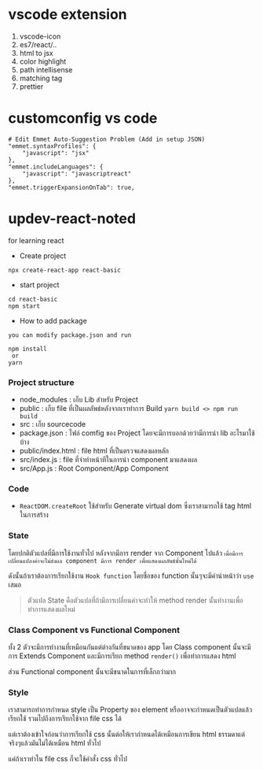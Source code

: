 # vscode extension

1. vscode-icon
2. es7/react/..
3. html to jsx
4. color highlight
5. path intellisense
6. matching tag
7. prettier

# customconfig vs code

```
# Edit Emmet Auto-Suggestion Problem (Add in setup JSON)
"emmet.syntaxProfiles": {
    "javascript": "jsx"
},
"emmet.includeLanguages": {
    "javascript": "javascriptreact"
},
"emmet.triggerExpansionOnTab": true,

```

# updev-react-noted

for learning react

- Create project

```
npx create-react-app react-basic
```

- start project

```
cd react-basic
npm start
```

- How to add package

```
you can modify package.json and run

npm install
 or
yarn

```

### Project structure

- node_modules : เก็บ Lib สำหรับ Project
- public : เก็บ file ที่เป็นผลลัพธ์หลังจากเราทำการ Build `yarn build <> npm run build`
- src : เก็บ sourcecode
- package.json : ไฟล์ comfig ของ Project โดยจะมีการบอกด้วยว่ามีการนำ lib อะไรมาใช้บ้าง
- public/index.html : file html ที่เป็นตรวจแสดงผลหลัก
- src/index.js : file ที่จำทำหน้าทีในการนำ component มาแสดงผล
- src/App.js : Root Component/App Component

### Code

- `ReactDOM.createRoot` ใช้สำหรับ Generate virtual dom ซึ่งเราสามารถใช้ tag html ในการสร้าง

### State

โดยปกติตัวแปลที่มีการใช้งานทั่วไป หลังจากมีการ render จาก Component ไปแล้ว `เมื่อมีการเปลี่ยนแปลงค่าจะไม่ส่งผล component มีการ render เพื่อแสดงผลลัพธ์นั้นใหม่ได้`

ดังนั้นถ้าเราต้องการเรียกใช้งาน `Hook function` โดยชื่อของ function นั้นๆจะมีคำนำหน้าว่า `use` เสมอ

> ตัวแปล State คือตัวแปลที่ถ้ามีการเปลี่ยนค่าจะทำให้ method render นั้นทำงานเพื่อทำการแสดงผลใหม่

### Class Component vs Functional Component

ทั้ง 2 ตัวจะมีการทำงานที่เหมือนกันแต่ต่างกันที่ขนาดของ app โดย Class component นั้นจะมีการ Extends Component และมีการเรียก method `render()` เพื่อทำการแสดง html

ส่วน Functional component นั้นจะมีขนาดในการที่เล็กกว่ามาก

### Style

เราสามารถทำการกำหนด style เป็น Property ของ element หรืออาจจะกำหนดเป็นตัวแปลแล้วเรียกใช้ รวมไปถึงการเรียกใช้จาก file css ได้

แต่เราต้องเข้าใจก่อนว่าการเรียกใช้ css นั้นต่อให้เรากำหนดได้เหมือนการเขียน html ธรรมดาแต่จริงๆแล้วมันไม่ได้เหมือน html ทั่วไป

แค่ถ้าเราทำใน file css ก็จะใช้คำสั่ง css ทั่วไป
